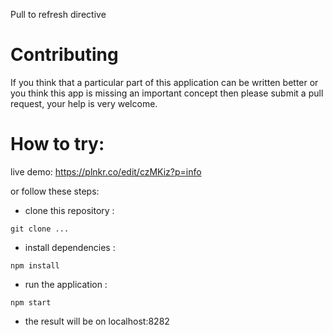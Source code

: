 Pull to refresh directive


Contributing
===
If you think that a particular part of this application can be written better or you think this app is missing an important concept then please submit a pull request, your help is very welcome.

How to try:
===
live demo: https://plnkr.co/edit/czMKiz?p=info

or follow these steps:

  - clone this repository : 
   ```
   git clone ...
   ```
  - install dependencies : 
   ```
   npm install
   ```
  - run the application :
   ```
   npm start 
   ```
  - the result will be on localhost:8282
  


